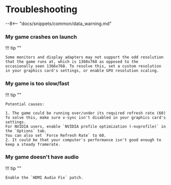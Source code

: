 # Troubleshooting

--8<-- "docs/snippets/common/data_warning.md"

### My game crashes on launch

!!! tip ""

    Some monitors and display adapters may not support the odd resolution that the game runs at, which is 1360x768 as opposed to the occasionally seen 1366x768. To resolve this, set a custom resolution in your graphics card's settings, or enable GPU resolution scaling.

### My game is too slow/fast

!!! tip ""
    
    Potential causes:

    1. The game could be running over/under its required refresh rate (60)  
    To solve this, make sure v-sync isn't disabled in your graphics card's settings.
    For NVIDIA users, enable `NVIDIA profile optimization (-nvprofile)` in the `Options` tab.
    You can also set `Force Refresh Rate` to 60.
    2. It could be that your computer's performance isn't good enough to keep a steady framerate.

### My game doesn't have audio

!!! tip ""

    Enable the `HDMI Audio Fix` patch.